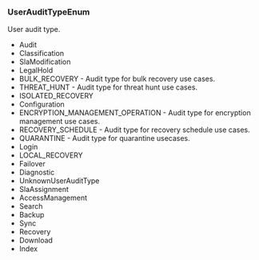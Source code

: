 ### UserAuditTypeEnum
User audit type.

- Audit
- Classification
- SlaModification
- LegalHold
- BULK_RECOVERY - Audit type for bulk recovery use cases.
- THREAT_HUNT - Audit type for threat hunt use cases.
- ISOLATED_RECOVERY
- Configuration
- ENCRYPTION_MANAGEMENT_OPERATION - Audit type for encryption management use cases.
- RECOVERY_SCHEDULE - Audit type for recovery schedule use cases.
- QUARANTINE - Audit type for quarantine usecases.
- Login
- LOCAL_RECOVERY
- Failover
- Diagnostic
- UnknownUserAuditType
- SlaAssignment
- AccessManagement
- Search
- Backup
- Sync
- Recovery
- Download
- Index
